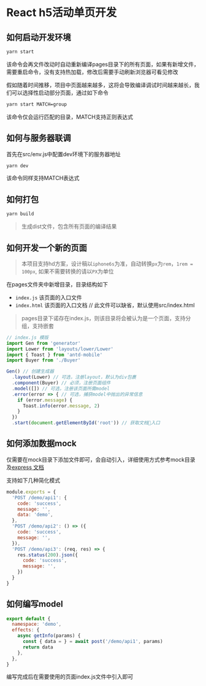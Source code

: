 # React h5活动单页开发

## 如何启动开发环境

```bash
yarn start
```

该命令会再文件改动时自动重新编译pages目录下的所有页面，如果有新增文件，需要重启命令，没有支持热加载，修改后需要手动刷新浏览器可看见修改

假如随着时间推移，项目中页面越来越多，这将会导致编译调试时间越来越长，我们可以选择性启动部分页面，通过如下命令

```bash
yarn start MATCH=group
```

该命令仅会运行匹配的目录，MATCH支持正则表达式

## 如何与服务器联调
首先在src/env.js中配置dev环境下的服务器地址

```bash
yarn dev
```

该命令同样支持MATCH表达式

## 如何打包

```bash
yarn build
```

> 生成dist文件，包含所有页面的编译结果

## 如何开发一个新的页面

> 本项目支持hd方案，设计稿以`iphone6s`为准，自动转换`px`为`rem`，`1rem = 100px`, 如果不需要转换的请以`PX`为单位

在pages文件夹中新增目录，目录结构如下
* `index.js` 该页面的入口文件
* `index.html` 该页面的入口文档 // 此文件可以缺省，默认使用src/index.html

> pages目录下诺存在index.js，则该目录将会被认为是一个页面，支持分组，支持嵌套

```js
// index.js 模版
import Gen from 'generator'
import Lower from 'layouts/lower/Lower'
import { Toast } from 'antd-mobile'
import Buyer from './Buyer'

Gen() // 创建生成器
  .layout(Lower) // 可选，注册layout，默认为div包裹
  .component(Buyer) // 必须，注册页面组件
  .model([]) // 可选，注册该页面所需model
  .error(error => { // 可选，捕获model中抛出的异常信息
    if (error.message) {
      Toast.info(error.message, 2)
    }
  })
  .start(document.getElementById('root')) // 获取文档入口

```

## 如何添加数据mock

仅需要在mock目录下添加文件即可，会自动引入，详细使用方式参考mock目录及[express 文档](http://www.expressjs.com.cn/)

支持如下几种简化模式
```js
module.exports = {
  'POST /demo/api1': {
    code: 'success',
    message: '',
    data: 'demo',
  },
  'POST /demo/api2': () => ({
    code: 'success',
    message: '',
  }),
  'POST /demo/api3': (req, res) => {
    res.status(200).json({
      code: 'success',
      message: '',
    })
  }
}
```

## 如何编写model

```js
export default {
  namespace: 'demo',
  effects: {
    async getInfo(params) {
      const { data = } = await post('/demo/api1', params)
      return data
    },
  },
}
```

编写完成后在需要使用的页面index.js文件中引入即可
